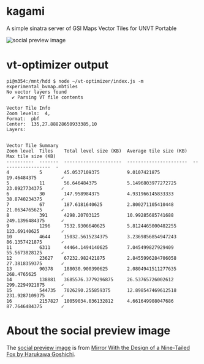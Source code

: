 # kagami
A simple sinatra server of GSI Maps Vector Tiles for UNVT Portable

![social preview image](https://repository-images.githubusercontent.com/445690045/0fcd3cef-90e5-4bac-a30c-c6ddc684a6df)

# vt-optimizer output
```
pi@m354:/mnt/hdd $ node ~/vt-optimizer/index.js -m experimental_bvmap.mbtiles
No vector layers found
  ✔ Parsing VT file contents

Vector Tile Info
Zoom levels:  4,
Format:  pbf
Center:  135,27.88828650933385,10
Layers: 


Vector Tile Summary
Zoom level  Tiles    Total level size (KB)  Average tile size (KB)  Max tile size (KB)                                                                       
----------  -------  ---------------------  ----------------------  ------------------  -                                                                    
4           5        45.0537109375          9.0107421875            19.46484375         ✓                                                                    
5           11       56.646484375           5.1496803977272725      23.0927734375       ✓                                                                    
6           30       147.958984375          4.931966145833333       38.8740234375       ✓                                                                    
7           67       187.6181640625         2.800271105410448       21.0634765625       ✓                                                                    
8           391      4298.20703125          10.99285685741688       249.1396484375      ✓                                                                    
9           1296     7532.9306640625        5.8124465000482255      123.69140625        ✓                                                                    
10          4644     15032.5615234375       3.2369856854947243      86.1357421875       ✓                                                                    
11          6311     44464.1494140625       7.045499827929409       55.5673828125       ✓                                                                    
12          23627    67232.982421875        2.8455996284706058      27.3818359375       ✓                                                                    
13          90378    188030.900390625       2.0804941511277635      268.4765625         ✓                                                                    
14          138881   3685576.3779296875     26.53765726002612       299.2294921875      ✓                                                                    
15          544735   7026290.255859375      12.898547469612518      231.9287109375      ✓                                                                    
16          2157827  10059034.036132812     4.661649908047686       87.7646484375       ✓ 
```

# About the social preview image
The [social preview image](https://repository-images.githubusercontent.com/445690045/0fcd3cef-90e5-4bac-a30c-c6ddc684a6df) is from [Mirror With the Design of a Nine-Tailed Fox by Harukawa Goshichi](https://www.metmuseum.org/art/collection/search/55068).
